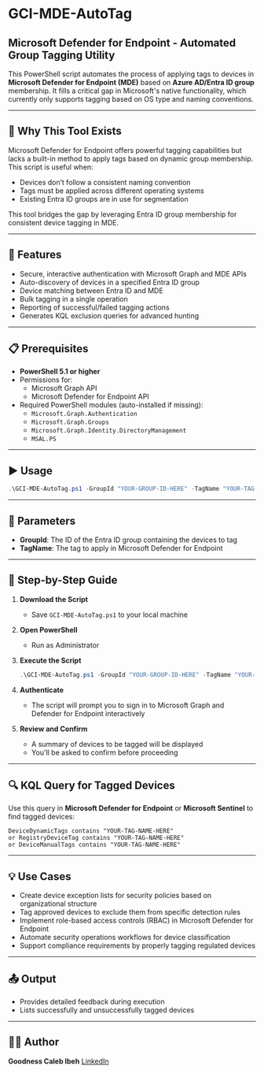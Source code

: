 ﻿
# GCI-MDE-AutoTag

## Microsoft Defender for Endpoint - Automated Group Tagging Utility

This PowerShell script automates the process of applying tags to devices in **Microsoft Defender for Endpoint (MDE)** based on **Azure AD/Entra ID group** membership. It fills a critical gap in Microsoft's native functionality, which currently only supports tagging based on OS type and naming conventions.

---

## 🚀 Why This Tool Exists

Microsoft Defender for Endpoint offers powerful tagging capabilities but lacks a built-in method to apply tags based on dynamic group membership. This script is useful when:

- Devices don’t follow a consistent naming convention  
- Tags must be applied across different operating systems  
- Existing Entra ID groups are in use for segmentation  

This tool bridges the gap by leveraging Entra ID group membership for consistent device tagging in MDE.

---

## 🔧 Features

- Secure, interactive authentication with Microsoft Graph and MDE APIs  
- Auto-discovery of devices in a specified Entra ID group  
- Device matching between Entra ID and MDE  
- Bulk tagging in a single operation  
- Reporting of successful/failed tagging actions  
- Generates KQL exclusion queries for advanced hunting  

---

## 📋 Prerequisites

- **PowerShell 5.1 or higher**  
- Permissions for:  
  - Microsoft Graph API  
  - Microsoft Defender for Endpoint API  
- Required PowerShell modules (auto-installed if missing):  
  - `Microsoft.Graph.Authentication`  
  - `Microsoft.Graph.Groups`  
  - `Microsoft.Graph.Identity.DirectoryManagement`  
  - `MSAL.PS`  

---

## ▶️ Usage

```powershell
.\GCI-MDE-AutoTag.ps1 -GroupId "YOUR-GROUP-ID-HERE" -TagName "YOUR-TAG-NAME-HERE"
````

---

## 📌 Parameters

* **GroupId**: The ID of the Entra ID group containing the devices to tag
* **TagName**: The tag to apply in Microsoft Defender for Endpoint

---

## 📘 Step-by-Step Guide

1. **Download the Script**

   * Save `GCI-MDE-AutoTag.ps1` to your local machine

2. **Open PowerShell**

   * Run as Administrator

3. **Execute the Script**

   ```powershell
   .\GCI-MDE-AutoTag.ps1 -GroupId "YOUR-GROUP-ID-HERE" -TagName "YOUR-TAG-NAME-HERE"
   ```

4. **Authenticate**

   * The script will prompt you to sign in to Microsoft Graph and Defender for Endpoint interactively

5. **Review and Confirm**

   * A summary of devices to be tagged will be displayed
   * You'll be asked to confirm before proceeding

---

## 🔍 KQL Query for Tagged Devices

Use this query in **Microsoft Defender for Endpoint** or **Microsoft Sentinel** to find tagged devices:

```kql
DeviceDynamicTags contains "YOUR-TAG-NAME-HERE"
or RegistryDeviceTag contains "YOUR-TAG-NAME-HERE"
or DeviceManualTags contains "YOUR-TAG-NAME-HERE"
```

---

## 💡 Use Cases

* Create device exception lists for security policies based on organizational structure
* Tag approved devices to exclude them from specific detection rules
* Implement role-based access controls (RBAC) in Microsoft Defender for Endpoint
* Automate security operations workflows for device classification
* Support compliance requirements by properly tagging regulated devices

---

## 📤 Output

* Provides detailed feedback during execution
* Lists successfully and unsuccessfully tagged devices

---

## 👨‍💻 Author

**Goodness Caleb Ibeh**
[LinkedIn](https://linkedin.com/caleb-ibeh)

```

